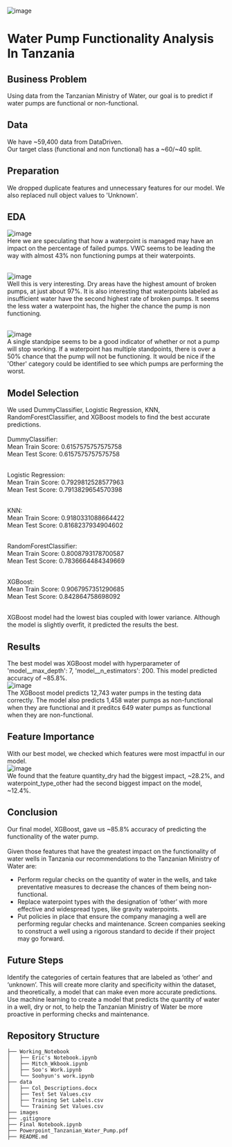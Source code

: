 ![image](https://sswm.info/sites/default/files/inline-images/WATER%20CHARITY%20n.y.%20Deep-well%20hand%20piston%20pump%20including%20apron%20and%20drain%20in%20Gambia.jpg)
# Water Pump Functionality Analysis In Tanzania

## Business Problem
Using data from the Tanzanian Ministry of Water, our goal is to predict if water pumps are functional or non-functional.

## Data
We have ~59,400 data from DataDriven. <br>
Our target class (functional and non functional) has a ~60/~40 split. <br>

## Preparation
We dropped duplicate features and unnecessary features for our model. We also replaced null object values to 'Unknown'.<br>

## EDA
![image](https://raw.githubusercontent.com/ericdnbn/phase_3_project/main/images/Non%20Functioning%20Pumps%20by%20Management%20Groups.png)<br>
Here we are speculating that how a waterpoint is managed may have an impact on the percentage of failed pumps. VWC seems to be leading the way with almost 43% non functioning pumps at their waterpoints.<br><br>

![image](https://raw.githubusercontent.com/ericdnbn/phase_3_project/main/images/Water%20Quantity%20Non%20Functioning%20Pumps%20.png)<br>
Well this is very interesting. Dry areas have the highest amount of broken pumps, at just about 97%. It is also interesting that waterpoints labeled as insufficient water have the second highest rate of broken pumps. It seems the less water a waterpoint has, the higher the chance the pump is non functioning.<br><br>

![image](https://raw.githubusercontent.com/ericdnbn/phase_3_project/main/images/Waterpoint%20Type%20Non%20Functioning%20Pumps.png)<br>
A single standpipe seems to be a good indicator of whether or not a pump will stop working. If a waterpoint has multiple standpoints, there is over a 50% chance that the pump will not be functioning. It would be nice if the 'Other' category could be identified to see which pumps are performing the worst.<br>

## Model Selection
We used DummyClassifier, Logistic Regression, KNN, RandomForestClassifier, and XGBoost models to find the best accurate predictions.<br><br>
DummyClassifier:<br>
Mean Train Score: 0.6157575757575758<br>
Mean Test Score: 0.6157575757575758<br><br>

Logistic Regression:<br>
Mean Train Score: 0.7929812528577963<br>
Mean Test Score: 0.7913829654570398<br><br>

KNN:<br>
Mean Train Score: 0.9180331088664422<br>
Mean Test Score: 0.8168237934904602<br><br>

RandomForestClassifier:<br>
Mean Train Score: 0.8008793178700587<br>
Mean Test Score: 0.7836664484349669<br><br>

XGBoost:<br>
Mean Train Score: 0.9067957351290685<br>
Mean Test Score: 0.842864758698092<br><br>

XGBoost model had the lowest bias coupled with lower variance. Although the model is slightly overfit, it predicted the results the best.<br>

## Results
The best model was XGBoost model with hyperparameter of 'model__max_depth': 7, 'model__n_estimators': 200. This model predicted accuracy of ~85.8%.<br>
![image](https://raw.githubusercontent.com/ericdnbn/phase_3_project/main/images/Confusion%20Matrix.png)<br>
The XGBoost model predicts 12,743 water pumps in the testing data correctly. The model also predicts 1,458 water pumps as non-functional when they are functional and it preditcs 649 water pumps as functional when they are non-functional.

## Feature Importance
With our best model, we checked which features were most impactful in our model.<br>
![image](https://raw.githubusercontent.com/ericdnbn/phase_3_project/main/images/Feature%20Importance.png)<br>
We found that the feature quantity_dry had the biggest impact, ~28.2%, and waterpoint_type_other had the second biggest impact on the model, ~12.4%.

## Conclusion
Our final model, XGBoost, gave us ~85.8% accuracy of predicting the functionality of the water pump.<br><br>
Given those features that have the greatest impact on the functionality of water wells in Tanzania our recommendations to the Tanzanian Ministry of Water are:
* Perform regular checks on the quantity of water in the wells, and take preventative measures to decrease the chances of them being non-functional.
* Replace waterpoint types with the designation of ‘other’ with more effective and widespread types, like gravity waterpoints.
* Put policies in place that ensure the company managing a well are performing regular checks and maintenance. Screen companies seeking to construct a well using a rigorous standard to decide if their project may go forward.

## Future Steps
Identify the categories of certain features that are labeled as ‘other’ and ‘unknown’. This will create more clarity and specificity within the dataset, and theoretically, a model that can make even more accurate predictions.
Use machine learning to create a model that predicts the quantity of water in a well, dry or not, to help the Tanzanian Ministry of Water be more proactive in performing checks and maintenance.

## Repository Structure 
```
├── Working_Notebook
│   ├── Eric's Notebook.ipynb     
│   ├── Mitch_Wkbook.ipynb     
│   ├── Soo's Work.ipynb    
│   └── Soohyun's work.ipynb
├── data  
│   ├── Col_Descriptions.docx
│   ├── Test Set Values.csv
│   ├── Training Set Labels.csv
│   └── Training Set Values.csv
├── images  
├── .gitignore
├── Final Notebook.ipynb
├── Powerpoint_Tanzanian_Water_Pump.pdf
├── README.md
```
